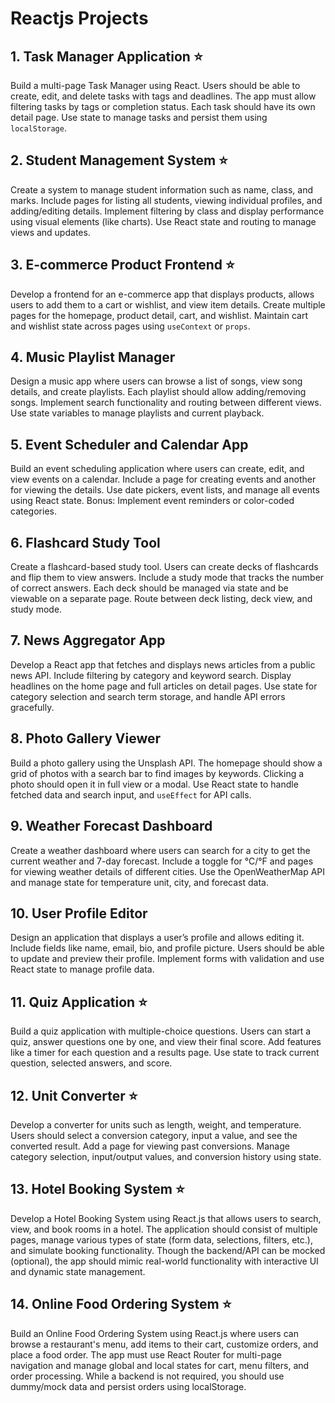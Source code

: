# Reactjs Projects

## 1. **Task Manager Application** ⭐

Build a multi-page Task Manager using React. Users should be able to create, edit, and delete tasks with tags and deadlines. The app must allow filtering tasks by tags or completion status. Each task should have its own detail page. Use state to manage tasks and persist them using `localStorage`.



## 2. **Student Management System** ⭐

Create a system to manage student information such as name, class, and marks. Include pages for listing all students, viewing individual profiles, and adding/editing details. Implement filtering by class and display performance using visual elements (like charts). Use React state and routing to manage views and updates.



## 3. **E-commerce Product Frontend** ⭐

Develop a frontend for an e-commerce app that displays products, allows users to add them to a cart or wishlist, and view item details. Create multiple pages for the homepage, product detail, cart, and wishlist. Maintain cart and wishlist state across pages using `useContext` or `props`.



## 4. **Music Playlist Manager**

Design a music app where users can browse a list of songs, view song details, and create playlists. Each playlist should allow adding/removing songs. Implement search functionality and routing between different views. Use state variables to manage playlists and current playback.



## 5. **Event Scheduler and Calendar App**

Build an event scheduling application where users can create, edit, and view events on a calendar. Include a page for creating events and another for viewing the details. Use date pickers, event lists, and manage all events using React state. Bonus: Implement event reminders or color-coded categories.



## 6. **Flashcard Study Tool** 

Create a flashcard-based study tool. Users can create decks of flashcards and flip them to view answers. Include a study mode that tracks the number of correct answers. Each deck should be managed via state and be viewable on a separate page. Route between deck listing, deck view, and study mode.



## 7. **News Aggregator App**

Develop a React app that fetches and displays news articles from a public news API. Include filtering by category and keyword search. Display headlines on the home page and full articles on detail pages. Use state for category selection and search term storage, and handle API errors gracefully.



## 8. **Photo Gallery Viewer**

Build a photo gallery using the Unsplash API. The homepage should show a grid of photos with a search bar to find images by keywords. Clicking a photo should open it in full view or a modal. Use React state to handle fetched data and search input, and `useEffect` for API calls.



## 9. **Weather Forecast Dashboard**

Create a weather dashboard where users can search for a city to get the current weather and 7-day forecast. Include a toggle for °C/°F and pages for viewing weather details of different cities. Use the OpenWeatherMap API and manage state for temperature unit, city, and forecast data.



## 10. **User Profile Editor**

Design an application that displays a user’s profile and allows editing it. Include fields like name, email, bio, and profile picture. Users should be able to update and preview their profile. Implement forms with validation and use React state to manage profile data.



## 11. **Quiz Application** ⭐

Build a quiz application with multiple-choice questions. Users can start a quiz, answer questions one by one, and view their final score. Add features like a timer for each question and a results page. Use state to track current question, selected answers, and score.



## 12. **Unit Converter** ⭐

Develop a converter for units such as length, weight, and temperature. Users should select a conversion category, input a value, and see the converted result. Add a page for viewing past conversions. Manage category selection, input/output values, and conversion history using state.


## 13. **Hotel Booking System** ⭐

Develop a Hotel Booking System using React.js that allows users to search, view, and book rooms in a hotel. The application should consist of multiple pages, manage various types of state (form data, selections, filters, etc.), and simulate booking functionality. Though the backend/API can be mocked (optional), the app should mimic real-world functionality with interactive UI and dynamic state management.

## 14. **Online Food Ordering System** ⭐

Build an Online Food Ordering System using React.js where users can browse a restaurant's menu, add items to their cart, customize orders, and place a food order. The app must use React Router for multi-page navigation and manage global and local states for cart, menu filters, and order processing. While a backend is not required, you should use dummy/mock data and persist orders using localStorage.